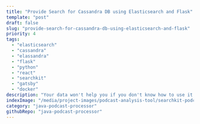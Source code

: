 ```yaml
---
title: "Provide Search for Cassandra DB using Elasticsearch and Flask"
template: "post"
draft: false
slug: "provide-search-for-cassandra-db-using-elasticsearch-and-flask"
priority: 4
tags:
  - "elasticsearch"
  - "cassandra"
  - "elassandra"
  - "flask"
  - "python"
  - "react"
  - "searchkit"
  - "gatsby"
  - "docker"
description: "Your data won't help you if you don't know how to use it. One way is to allow end-users (or admins) to search through your data. Elassandra integrates Elasticsearch with your Cassandra DB for near instant search results and a REST API. One way to access that REST API is by connecting to it through a React app, with a Flask app server in the middle to handle requests. Click here to get an idea for how I can build a similar solution for your app."
indexImage: "/media/project-images/podcast-analysis-tool/searchkit-podcasts-sample-search.png"
category: "java-podcast-processor"
githubRepo: "java-podcast-processor"
---
```



